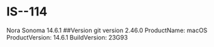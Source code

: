 # IS--114
Nora Sonoma 14.6.1
##Version
git version 2.46.0
ProductName:		macOS
ProductVersion:		14.6.1
BuildVersion:		23G93

